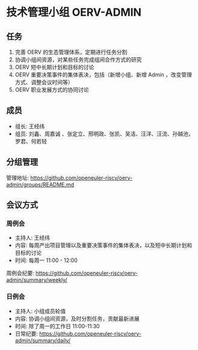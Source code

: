 # 技术管理小组 **OERV-ADMIN**

## 任务
1. 完善 OERV 的生态管理体系，定期进行任务分割
2. 协调小组间资源，对某些任务完成组间合作方式的研究
3. OERV 短中长期计划和目标的讨论
4. OERV 重要决策事件的集体表决，包括（新增小组、新增 Admin ，改变管理方式、调整会议时间等）
5. OERV 职业发展方式的协同讨论

## 成员

- 组长: 王经纬
- 组员: 刘鑫、周嘉诚 、张定立、邢明政、张凯、吴洁、汪洋、汪流、孙越池，罗君、何若轻

## 分组管理
管理地址:  <https://github.com/openeuler-riscv/oerv-admin/groups/README.md>

## 会议方式

### 周例会

- 主持人: 王经纬
- 内容: 每周产出项目管理以及重要决策事件的集体表决，以及短中长期计划和目标的讨论
- 时间: 每周一 11:00 - 12:00

周例会纪要: <https://github.com/openeuler-riscv/oerv-admin/summary/weekly/>

### 日例会

- 主持人: 小组成员轮值
- 内容: 协调小组间资源，及时分割任务，贡献最新进展
- 时间: 除了周一的工作日 11:00-11:30
- 日常纪要: <https://github.com/openeuler-riscv/oerv-admin/summary/daily/>
